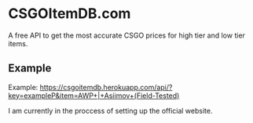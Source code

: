 # CSGOItemDB.com
A free API to get the most accurate CSGO prices for high tier and low tier items.

## Example
Example: https://csgoitemdb.herokuapp.com/api/?key=exampleP&item=AWP+|+Asiimov+(Field-Tested)

I am currently in the proccess of setting up the official website.
